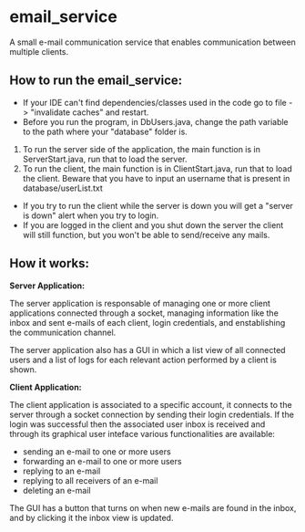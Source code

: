 # email_service
A small e-mail communication service that enables communication between multiple clients.


## How to run the email_service: 
 - If your IDE can't find dependencies/classes used in the code go to file -> "invalidate caches" and restart.
 - Before you run the program, in DbUsers.java, change the path variable to the path where your "database" folder is. 

1. To run the server side of the application, the main function is in ServerStart.java, run that to load the server.
2. To run the client, the main function is in ClientStart.java, run that to load the client. Beware that you have to input an username that is present in database/userList.txt


- If you try to run the client while the server is down you will get a "server is down" alert when you try to login. 
- If you are logged in the client and you shut down the server the client will still function, but you won't be able to send/receive any mails. 


## How it works: 

**Server Application:**

The server application is responsable of managing one or more client applications connected through a socket, managing information like the inbox and sent e-mails of each client, login credentials, and enstablishing the communication channel.

The server application also has a GUI in which a list view of all connected users and a list of logs for each relevant action performed by a client is shown.


**Client Application:**

The client application is associated to a specific account, it connects to the server through a socket connection by sending their login credentials. If the login was successful then the associated user inbox is received and through its graphical user inteface various functionalities are available: 
- sending an e-mail to one or more users
- forwarding an e-mail to one or more users
- replying to an e-mail
- replying to all receivers of an e-mail
- deleting an e-mail

The GUI has a button that turns on when new e-mails are found in the inbox, and by clicking it the inbox view is updated. 




